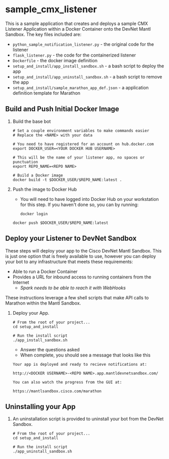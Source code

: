 # sample\_cmx\_listener

This is a sample application that creates and deploys a sample CMX Listener Application within a Docker Container onto the DevNet Mantl Sandbox.  The key files included are: 

* `python_sample_notification_listener.py` - the original code for the listener 
* `flask_listener.py` - the code for the containerized listener
* `Dockerfile` - the docker image definition 
* `setup_and_install/app_install_sandbox.sh` - a bash script to deploy the app
* `setup_and_install/app_uninstall_sandbox.sh` - a bash script to remove the app
* `setup_and_install/sample_marathon_app_def.json` - a application definition template for Marathon

## Build and Push Initial Docker Image

1. Build the base bot

    ```
    # Set a couple environment variables to make commands easier
    # Replace the <NAME> with your data
    
    # You need to have registered for an account on hub.docker.com
    export DOCKER_USER=<YOUR DOCKER HUB USERNAME>

    # This will be the name of your listener app, no spaces or punctuation
    export REPO_NAME=<REPO NAME>
        
    # Build a Docker image
    docker build -t $DOCKER_USER/$REPO_NAME:latest .
    ```
    
2. Push the image to Docker Hub
    * You will need to have logged into Docker Hub on your workstation for this step.  If you haven't done so, you can by running: 

        ```
        docker login 
        ```

    ```
    docker push $DOCKER_USER/$REPO_NAME:latest
    ```

## Deploy your Listener to DevNet Sandbox

These steps will deploy your app to the Cisco DevNet Mantl Sandbox.  This is just one option that is freely available to use, however you can deploy your bot to any infrastructure that meets these requirements:

* Able to run a Docker Container
* Provides a URL for inbound access to running containers from the Internet
    * *Spark needs to be able to reach it with WebHooks*

These instructions leverage a few shell scripts that make API calls to Marathon within the Mantl Sandbox.  

1. Deploy your App.  
    
    ```
    # From the root of your project... 
    cd setup_and_install 
    	
    # Run the install script
    ./app_install_sandbox.sh 
    ```
    
    * Answer the questions asked
    * When complete, you should see a message that looks like this

    ```
    Your app is deployed and ready to recieve notifications at:  

    http://<DOCKER USERNAME>-<REPO NAME>.app.mantldevnetsandbox.com/
        
    You can also watch the progress from the GUI at: 
    
    https://mantlsandbox.cisco.com/marathon
    ``` 

## Uninstalling your App

1. An uninstallation script is provided to uninstall your bot from the DevNet Sandbox.  

    ```
	# From the root of your project... 
	cd setup_and_install 
	
	# Run the install script
	./app_uninstall_sandbox.sh 
	```
    